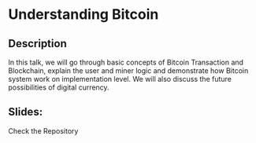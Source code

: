# Understanding Bitcoin

## Description
In this talk, we will go through basic concepts of Bitcoin Transaction and Blockchain, explain the user and miner logic and demonstrate how Bitcoin system work on implementation level. We will also discuss the future possibilities of digital currency. 

## Slides:
Check the Repository
